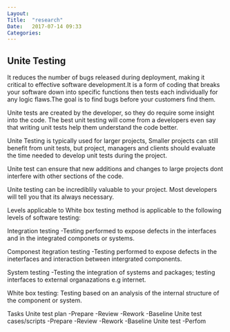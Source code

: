 ```yaml
---
Layout: 
Title:  "research"
Date:   2017-07-14 09:33
Categories: 
---
```




## Unite Testing

It reduces the number of bugs released during deployment, making it critical to effective 
software development.It is a form of coding that breaks your software down into specific 
functions then tests each individually for any logic flaws.The goal is to find bugs before 
your customers find them.

Unite tests are created by the developer, so they do require some insight into the code.
The best unit testing will come from a developers even say that writing unit tests help 
them understand the code better.

Unite Testing is typically used for larger projects, Smaller projects can still 
benefit from unit tests, but project, managers and clients should evaluate the time needed 
to develop unit tests during the project.

Unite test can ensure that new additions and changes to large projects dont interfere with 
other sections of the code.

Unite testing can be incrediblily valuable to your project. Most developers will tell you 
that its always necessary.

Levels applicable to
White box testing method is applicable to the following levels of software testing:

Integration testing
-Testing performed to expose defects in the interfaces and in the integrated componets or 
systems.

Componest itegration testing
-Testing performed to expose defects in the ineterfaces and interaction between 
intergrated components.

System testing 
-Testing the integration of systems and packages; testing interfaces to external 
organazations e.g internet.

White box testing:
Testing based on an analysis of the internal structure of the component or system.

Tasks
Unite test plan
-Prepare
-Review
-Rework
-Baseline
Unite test cases/scripts
-Prepare
-Review
-Rework
-Baseline
Unite test
-Perfom
